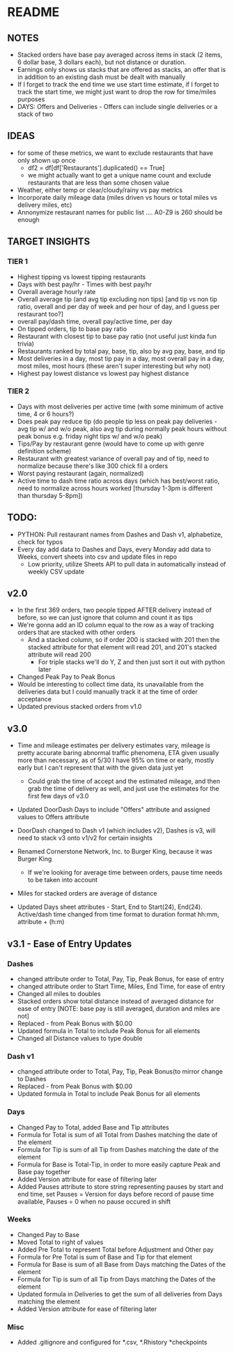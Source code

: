 # README

## NOTES
- Stacked orders have base pay averaged across items in stack (2 items, 6 dollar base, 3 dollars each), but not distance or duration.
- Earnings only shows us stacks that are offered as stacks, an offer that is in addition to an existing dash must be dealt with manually
- If I forget to track the end time we use start time estimate, if I forget to track the start time, we might just want to drop the row for time/miles purposes
- DAYS: Offers and Deliveries - Offers can include single deliveries or a stack of two

## IDEAS
- for some of these metrics, we want to exclude restaurants that have only shown up once
	- df2 = df[df['Restaurants'].duplicated() == True] 
	- we might actually want to get a unique name count and exclude restaurants that are less than some chosen value
- Weather, either temp or clear/cloudy/rainy vs pay metrics
- Incorporate daily mileage data (miles driven vs hours or total miles vs delivery miles, etc)
- Annonymize restaurant names for public list .... A0-Z9 is 260 should be enough

## TARGET INSIGHTS
### TIER 1
- Highest tipping vs lowest tipping restaurants
- Days with best pay/hr - Times with best pay/hr
- Overall average hourly rate
- Overall average tip (and avg tip excluding non tips) [and tip vs non tip ratio, overall and per day of week and per hour of day, and I guess per restaurant too?]
- overall pay/dash time, overall pay/active time, per day
- On tipped orders, tip to base pay ratio
- Restaurant with closest tip to base pay ratio (not useful just kinda fun trivia)
- Restaurants ranked by total pay, base, tip, also by avg pay, base, and tip
- Most deliveries in a day, most tip pay in a day, most overall pay in a day, most miles, most hours (these aren't super interesting but why not)
- Highest pay lowest distance vs lowest pay highest distance
### TIER 2
- Days with most deliveries per active time (with some minimum of active time, 4 or 6 hours?)
- Does peak pay reduce tip (do people tip less on peak pay deliveries - avg tip w/ and w/o peak, also avg tip during normally peak hours without peak bonus e.g. friday night tips w/ and w/o peak)
- Tips/Pay by restaurant genre (would have to come up with genre definition scheme)
- Restaurant with greatest variance of overall pay and of tip, need to normalize because there's like 300 chick fil a orders
- Worst paying restaurant (again, normalized)
- Active time to dash time ratio across days (which has best/worst ratio, need to normalize across hours worked [thursday 1-3pm is different than thursday 5-8pm])

## TODO:
- PYTHON: Pull restaurant names from Dashes and Dash v1, alphabetize, check for typos
- Every day add data to Dashes and Days, every Monday add data to Weeks, convert sheets into csv and update files in repo
	- Low priority, utilize Sheets API to pull data in automatically instead of weekly CSV update




## v2.0
- In the first 369 orders, two people tipped AFTER delivery instead of before, so we can just ignore that column and count it as tips
- We're gonna add an ID column equal to the row as a way of tracking orders that are stacked with other orders
	- And a stacked column, so if order 200 is stacked with 201 then the stacked attribute for that element will read 201, and 201's stacked attribute will read 200
		- For triple stacks we'll do Y, Z and then just sort it out with python later
- Changed Peak Pay to Peak Bonus
- Would be interesting to collect time data, its unavailable from the deliveries data but I could manually track it at the time of order acceptance
- Updated previous stacked orders from v1.0

## v3.0
- Time and mileage estimates per delivery estimates vary, mileage is pretty accurate baring abnormal traffic phenomena, ETA given usually more than necessary, as of 5/30 I have 95% on time or early, mostly early but I can't represent that with the given data just yet
	- Could grab the time of accept and the estimated mileage, and then grab the time of delivery as well, and just use the estimates for the first few days of v3.0
- Updated DoorDash Days to include "Offers" attribute and assigned values to Offers attribute
- DoorDash changed to Dash v1 (which includes v2), Dashes is v3, will need to stack v3 onto v1/v2 for certain insights
- Renamed Cornerstone Network, Inc. to Burger King, because it was Burger King

	- If we're looking for average time between orders, pause time needs to be taken into account
- Miles for stacked orders are average of distance
- Updated Days sheet attributes - Start, End to Start(24), End(24). Active/dash time changed from time format to duration format hh:mm, attribute + (h:m)

## v3.1 - Ease of Entry Updates
### Dashes
- changed attribute order to Total, Pay, Tip, Peak Bonus, for ease of entry
- changed attribute order to Start Time, Miles, End Time, for ease of entry
- Changed all miles to doubles
- Stacked orders show total distance instead of averaged distance for ease of entry [NOTE: base pay is still averaged, duration and miles are not]
- Replaced - from Peak Bonus with $0.00
- Updated formula in Total to include Peak Bonus for all elements 
- Changed all Distance values to type double
### Dash v1
- changed attribute order to Total, Pay, Tip, Peak Bonus(to mirror change to Dashes
- Replaced - from Peak Bonus with $0.00
- Updated formula in Total to include Peak Bonus for all elements
### Days
- Changed Pay to Total, added Base and Tip attributes
- Formula for Total is sum of all Total from Dashes matching the date of the element 
- Formula for Tip is sum of all Tip from Dashes matching the date of the element
- Formula for Base is Total-Tip, in order to more easily capture Peak and Base pay together
- Added Version attribute for ease of filtering later
- Added Pauses attribute to store string representing pauses by start and end time, set Pauses = Version for days before record of pause time available, Pauses = 0 when no pause occured in shift
### Weeks
- Changed Pay to Base
- Moved Total to right of values
- Added Pre Total to represent Total before Adjustment and Other pay
- Formula for Pre Total is sum of Base and Tip for that element
- Formula for Base is sum of all Base from Days matching the Dates of the element
- Formula for Tip is sum of all Tip from Days matching the Dates of the element
- Updated formula in Deliveries to get the sum of all deliveries from Days matching the element
- Added Version attribute for ease of filtering later
### Misc
- Added .gitignore and configured for *.csv, *.Rhistory *checkpoints


